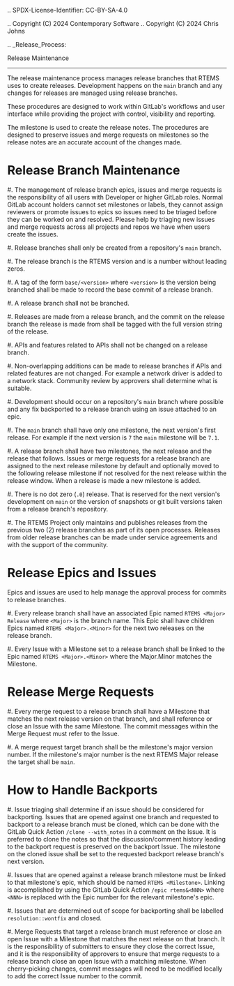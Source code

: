 .. SPDX-License-Identifier: CC-BY-SA-4.0

.. Copyright (C) 2024 Contemporary Software
.. Copyright (C) 2024 Chris Johns

.. _Release_Process:

Release Maintenance
*******************

The release maintenance process manages release branches that RTEMS
uses to create releases. Development happens on the ``main`` branch
and any changes for releases are managed using release branches.

These procedures are designed to work within GitLab's workflows and
user interface while providing the project with control, visibility
and reporting.

The milestone is used to create the release notes. The procedures are
designed to preserve issues and merge requests on milestones so the
release notes are an accurate account of the changes made.

Release Branch Maintenance
==========================

#. The management of release branch epics, issues and merge requests
   is the responsibility of all users with Developer or higher GitLab
   roles. Normal GitLab account holders cannot set milestones or
   labels, they cannot assign reviewers or promote issues to epics so
   issues need to be triaged before they can be worked on and
   resolved. Please help by triaging new issues and merge requests
   across all projects and repos we have when users create the issues.

#. Release branches shall only be created from a repository's ``main``
   branch.

#. The release branch is the RTEMS version and is a number without
   leading zeros.

#. A tag of the form ``base/<version>`` where ``<version>`` is the
   version being branched shall be made to record the base commit of a
   release branch.

#. A release branch shall not be branched.

#. Releases are made from a release branch, and the commit on the
   release branch the release is made from shall be tagged with the
   full version string of the release.

#. APIs and features related to APIs shall not be changed on a release
   branch.

#. Non-overlapping additions can be made to release branches if APIs
   and related features are not changed. For example a network driver
   is added to a network stack. Community review by approvers shall
   determine what is suitable.

#. Development should occur on a repository's ``main`` branch where
   possible and any fix backported to a release branch using an issue
   attached to an epic.

#. The ``main`` branch shall have only one milestone, the next
   version's first release. For example if the next version is ``7``
   the ``main`` milestone will be ``7.1``.

#. A release branch shall have two milestones, the next release and
   the release that follows. Issues or merge requests for a release
   branch are assigned to the next release milestone by default and
   optionally moved to the following release milestone if not
   resolved for the next release within the release window. When a
   release is made a new milestone is added.

#. There is no dot zero (``.0``) release. That is reserved for the
   next version's development on ``main`` or the version of snapshots
   or git built versions taken from a release branch's repository.

#. The RTEMS Project only maintains and publishes releases from the
   previous two (2) release branches as part of its open
   processes. Releases from older release branches can be made under
   service agreements and with the support of the community.

Release Epics and Issues
========================

Epics and issues are used to help manage the approval process for commits
to release branches.

#. Every release branch shall have an associated Epic named ``RTEMS
   <Major> Release`` where ``<Major>`` is the branch name. This Epic
   shall have children Epics named ``RTEMS <Major>.<Minor>`` for the
   next two releases on the release branch.

#. Every Issue with a Milestone set to a release branch shall be linked to
   the Epic named ``RTEMS <Major>.<Minor>`` where the Major.Minor matches
   the Milestone.

Release Merge Requests
======================

#. Every merge request to a release branch shall have a Milestone that
   matches the next release version on that branch, and shall
   reference or close an Issue with the same Milestone. The commit
   messages within the Merge Request must refer to the Issue.

#. A merge request target branch shall be the milestone's major version
   number. If the milestone's major number is the next RTEMS Major release
   the target shall be ``main``.

How to Handle Backports
=======================

#. Issue triaging shall determine if an issue should be considered for
   backporting. Issues that are opened against one branch and
   requested to backport to a release branch must be cloned, which can
   be done with the GitLab Quick Action ``/clone --with_notes`` in a
   comment on the Issue. It is preferred to clone the notes so that
   the discussion/comment history leading to the backport request is
   preserved on the backport Issue. The milestone on the cloned issue
   shall be set to the requested backport release branch's next version.

#. Issues that are opened against a release branch milestone must be
   linked to that milestone's epic, which should be named ``RTEMS
   <Milestone>``. Linking is accomplished by using the GitLab Quick
   Action ``/epic rtems&<NNN>`` where ``<NNN>`` is replaced with the
   Epic number for the relevant milestone's epic.

#. Issues that are determined out of scope for backporting shall be labelled
   ``resolution::wontfix`` and closed.

#. Merge Requests that target a release branch must reference or close
   an open Issue with a Milestone that matches the next release on that
   branch. It is the responsibility of submitters to ensure they
   close the correct Issue, and it is the responsibility of
   approvers to ensure that merge requests to a release branch close
   an open Issue with a matching milestone. When cherry-picking changes,
   commit messages will need to be modified locally to add the correct
   Issue number to the commit.
